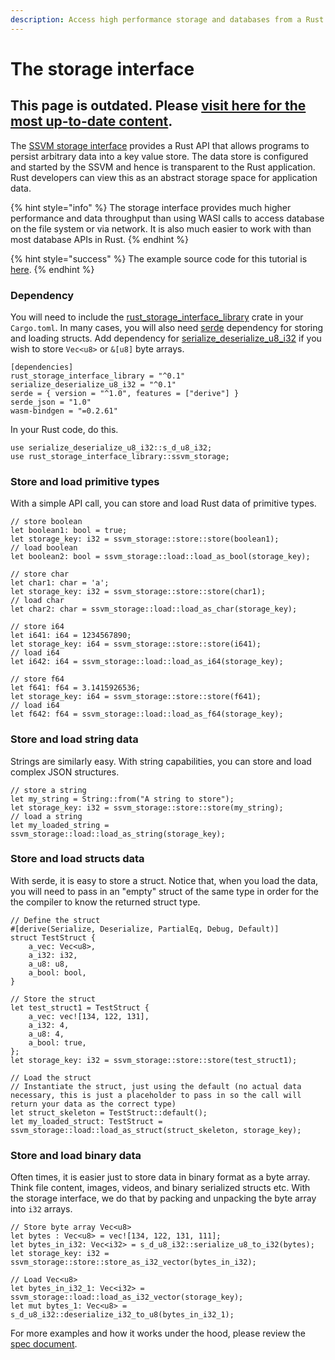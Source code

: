 ```yaml
---
description: Access high performance storage and databases from a Rust API
---
```


# The storage interface

## This page is outdated. Please [visit here for the most up-to-date content](https://www.secondstate.io/articles/the-storage-interface-in-ssvm/).

The [SSVM storage interface](https://github.com/second-state/specs/blob/master/storage_interface.md) provides a Rust API that allows programs to persist arbitrary  data into a key value store. The data store is configured and started by the SSVM and hence is transparent to the Rust application. Rust developers can view this as an abstract storage space for application data. 

{% hint style="info" %}
The storage interface provides much higher performance and data throughput than using WASI calls to access database on the file system or via network. It is also much easier to work with than most database APIs in Rust.
{% endhint %}

{% hint style="success" %}
The example source code for this tutorial is [here](https://github.com/second-state/wasm-learning/tree/master/nodejs/storage).
{% endhint %}

### Dependency

You will need to include the [rust\_storage\_interface\_library](https://crates.io/crates/rust_storage_interface_library) crate in your `Cargo.toml`. In many cases, you will also need [serde](https://serde.rs/) dependency for storing and loading structs. Add dependency for [serialize\_deserialize\_u8\_i32](https://crates.io/crates/serialize_deserialize_u8_i32) if you wish to store `Vec<u8>` or `&[u8]` byte arrays.

```text
[dependencies]
rust_storage_interface_library = "^0.1"
serialize_deserialize_u8_i32 = "^0.1"
serde = { version = "^1.0", features = ["derive"] }
serde_json = "1.0"
wasm-bindgen = "=0.2.61"
```

In your Rust code, do this.

```text
use serialize_deserialize_u8_i32::s_d_u8_i32;
use rust_storage_interface_library::ssvm_storage;
```

### Store and load primitive types

With a simple API call, you can store and load Rust data of primitive types.

```text
// store boolean
let boolean1: bool = true;
let storage_key: i32 = ssvm_storage::store::store(boolean1);
// load boolean
let boolean2: bool = ssvm_storage::load::load_as_bool(storage_key);

// store char
let char1: char = 'a';
let storage_key: i32 = ssvm_storage::store::store(char1);
// load char
let char2: char = ssvm_storage::load::load_as_char(storage_key);

// store i64
let i641: i64 = 1234567890;
let storage_key: i64 = ssvm_storage::store::store(i641);
// load i64
let i642: i64 = ssvm_storage::load::load_as_i64(storage_key);

// store f64
let f641: f64 = 3.1415926536;
let storage_key: i64 = ssvm_storage::store::store(f641);
// load i64
let f642: f64 = ssvm_storage::load::load_as_f64(storage_key);
```

### Store and load string data

Strings are similarly easy. With string capabilities, you can store and load complex JSON structures.

```text
// store a string
let my_string = String::from("A string to store");
let storage_key: i32 = ssvm_storage::store::store(my_string);
// load a string
let my_loaded_string = ssvm_storage::load::load_as_string(storage_key);
```

### Store and load structs data

With serde, it is easy to store a struct. Notice that, when you load the data, you will need to pass in an "empty" struct of the same type in order for the the compiler to know the returned struct type.

```text
// Define the struct
#[derive(Serialize, Deserialize, PartialEq, Debug, Default)]
struct TestStruct {
    a_vec: Vec<u8>,
    a_i32: i32,
    a_u8: u8,
    a_bool: bool,
}

// Store the struct
let test_struct1 = TestStruct {
    a_vec: vec![134, 122, 131],
    a_i32: 4,
    a_u8: 4,
    a_bool: true,
};
let storage_key: i32 = ssvm_storage::store::store(test_struct1);

// Load the struct
// Instantiate the struct, just using the default (no actual data necessary, this is just a placeholder to pass in so the call will return your data as the correct type)
let struct_skeleton = TestStruct::default();
let my_loaded_struct: TestStruct = ssvm_storage::load::load_as_struct(struct_skeleton, storage_key);
```

### Store and load binary data

Often times, it is easier just to store data in binary format as a byte array. Think file content, images, videos, and binary serialized structs etc. With the storage interface, we do that by packing and unpacking the byte array into `i32` arrays.

```text
// Store byte array Vec<u8>
let bytes : Vec<u8> = vec![134, 122, 131, 111];
let bytes_in_i32: Vec<i32> = s_d_u8_i32::serialize_u8_to_i32(bytes);
let storage_key: i32 = ssvm_storage::store::store_as_i32_vector(bytes_in_i32);

// Load Vec<u8>
let bytes_in_i32_1: Vec<i32> = ssvm_storage::load::load_as_i32_vector(storage_key);
let mut bytes_1: Vec<u8> = s_d_u8_i32::deserialize_i32_to_u8(bytes_in_i32_1);
```

For more examples and how it works under the hood, please review the [spec document](https://github.com/second-state/specs/blob/master/storage_interface.md).


